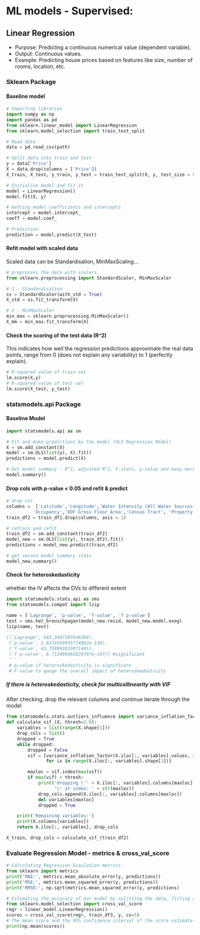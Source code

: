 # ML models - Supervised:
## Linear Regression
* Purpose: Predicting a continuous numerical value (dependent variable).
* Output: Continuous values.
* Example: Predicting house prices based on features like size, number of rooms, location, etc.

### Sklearn Package
#### Baseline model 
```py
# Importing libraries
import numpy as np
import pandas as pd
from sklearn.linear_model import LinearRegression
from sklearn.model_selection import train_test_split  

# Read data
data = pd.read_csv(path)

# Split data into train and test
y = data['Price']
X = data.drop(columns = ['Price'])
X_train, X_test, y_train, y_test = train_test_split(X, y, test_size = 0.3) # 30% for testing

# Initialise model and fit it
model = LinearRegression()
model.fit(X, y)

# Getting model coefficients and intercepts
intercept = model.intercept_
coeff = model.coef_

# Prediction
prediction = model.predict(X_test)
```
#### Refit model with scaled data 
Scaled data can be Standardisation, MinMaxScaling...
```py
# preprocess the data with scalers
from sklearn.preprocessing import StandardScaler, MinMaxScaler

# 1 - Standardisation
ss = StandardScaler(with_std = True)
X_std = ss.fit_transform(X)

# 2 - MinMaxScaler
min_max = sklearn.preprocessing.MinMaxScaler()
X_mm = min_max.fit_transform(X)
```
#### Check the scoring of the test data (R^2)
This indicates how well the regression predictions approximate the real data points, range from 0 (does not explain any variability) to 1 (perfectly explain).
```py
# R-squared value of train set
lm.score(X,y)
# R-squared value of test set
lm.score(X_test, y_test)
```

### statsmodels.api Package
#### Baseline Model
```py
import statsmodels.api as sm

# Fit and make predictions by the model (OLS Regression Model)
X = sm.add_constant(X)
model = sm.OLS(list(y), X).fit()
predictions = model.predict(X)

# Get model summary - R^2, adjusted R^2, F-stats, p-value and many more
model.summary()
```

#### Drop cols with p-value < 0.05 and refit & predict
```py
# drop col
columns =  ['Latitude','Longitude','Water Intensity (All Water Sources) (gal/ft²)', 'Number of Buildings - Self-reported','Weather Normalized Site Natural Gas Use (therms)',
          'Occupancy','DOF Gross Floor Area','Census Tract', 'Property Id', 'log_Water Intensity (All Water Sources) (gal/ft²)']
train_df2 = train_df1.drop(columns, axis = 1)

# retrain and refit
train_df2 = sm.add_constant(train_df2)
model_new = sm.OLS(list(y), train_df2).fit()
predictions = model_new.predict(train_df2)

# get second model summary stats
model_new.summary()
```
#### Check for heteroskedasticity
whether the IV affects the DVs to different extent
```py
import statsmodels.stats.api as sms
from statsmodels.compat import lzip

name = ['Lagrange', 'p-value', 'f-value', 'f p-value']
test = sms.het_breuschpagan(model_new.resid, model_new.model.exog)
lzip(name, test)
'''
[('Lagrange', 683.3447107640369),
 ('p-value', 1.6174569935774892e-138),
 ('f-value', 63.759993023071495),
 ('f p-value', 6.713480465829707e-147)] #significant
 '''
 # p-value if heteroskedasticity is significant
 # F-value to gauge the overall impact of heteroskedasticity
 ```

##### If there is heteroskedasticity, check for multicollinearity with VIF
After checking, drop the relevant columns and continue iterate through the model
```py
from statsmodels.stats.outliers_influence import variance_inflation_factor
def calculate_vif_(X, thresh=2.0):
    variables = list(range(X.shape[1]))
    drop_cols = list()
    dropped = True
    while dropped:
        dropped = False
        vif = [variance_inflation_factor(X.iloc[:, variables].values, ix)
               for ix in range(X.iloc[:, variables].shape[1])]

        maxloc = vif.index(max(vif))
        if max(vif) > thresh:
            print('dropping \'' + X.iloc[:, variables].columns[maxloc] +
                  '\' at index: ' + str(maxloc))
            drop_cols.append(X.iloc[:, variables].columns[maxloc])
            del variables[maxloc]
            dropped = True

    print('Remaining variables:')
    print(X.columns[variables])
    return X.iloc[:, variables], drop_cols

X_train, drop_cols = calculate_vif_(train_df2)
```
### Evaluate Regression Model - metrics & cross_val_score
```py
# Calculating Regression Evaulation metrics
from sklearn import metrics
print('MAE:', metrics.mean_absolute_error(y, predictions))
print('MSE:', metrics.mean_squared_error(y, predictions))
print('RMSE:', np.sqrt(metrics.mean_squared_error(y, predictions)

# Estimating the accuracy of our model by splitting the data, fitting a model and computing the score 5 consecutive times (with different splits each time):
from sklearn.model_selection import cross_val_score
regr = linear_model.LinearRegression()
scores = cross_val_score(regr, train_df3, y, cv=5)
# The mean score and the 95% confidence interval of the score estimate are hence given by: cross validated accuracy.
print(np.mean(scores))
```
